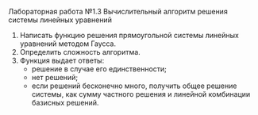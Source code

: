 Лабораторная работа №1.3
Вычислительный алгоритм решения системы линейных уравнений
1. Написать функцию решения прямоугольной системы линейных уравнений методом Гаусса.
2. Определить сложность алгоритма.
3. Функция выдает ответы:
   * решение в случае его единственности;
   * нет решений;
   * если решений бесконечно много, получить общее решение системы, как сумму частного решения и линейной комбинации базисных решений.